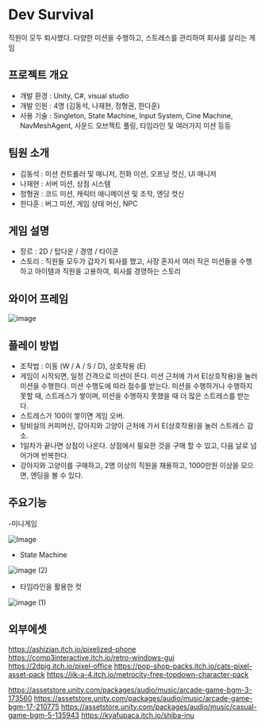 # Dev Survival

직원이 모두 퇴사했다. 다양한 미션을 수행하고, 스트레스를 관리하여 회사를 살리는 게임

## 프로젝트 개요

- 개발 환경 : Unity, C#, visual studio
- 개발 인원 : 4명 (김동석, 나재현, 정형권, 한다훈)
- 사용 기술 : Singleton, State Machine, Input System, Cine Machine, NavMeshAgent, 사운드 오브젝트 풀링, 타임라인 및 여러가지 미션 등등

## 팀원 소개

- 김동석 : 미션 컨트롤러 및 매니저, 전화 미션, 오프닝 컷신, UI 매니저
- 나재현 : 서버 미션, 상점 시스템
- 정형권 : 코드 미션, 캐릭터 애니메이션 및 조작, 엔딩 컷신
- 한다훈 : 버그 미션, 게임 상태 머신, NPC

## 게임 설명

- 장르 : 2D / 탑다운 / 경영 / 타이쿤
- 스토리 : 직원들 모두가 갑자기 퇴사를 했고, 사장 혼자서 여러 작은 미션들을 수행하고 아이템과 직원을 고용하여, 회사를 경영하는 스토리

## 와이어 프레임

![image](https://github.com/user-attachments/assets/6a08b0db-b98e-4e40-9fcf-b49f303c0997)


## 플레이 방법

- 조작법 : 이동 (W / A / S / D), 상호작용 (E)
- 게임이 시작되면, 일정 간격으로 미션이 뜬다. 미션 근처에 가서 E(상호작용)을 눌러 미션을 수행한다. 미션 수행도에 따라 점수를 받는다. 미션을 수행하거나 수행하지 못할 때, 스트레스가 쌓이며, 미션을 수행하지 못했을 때 더 많은 스트레스를 받는다.
- 스트레스가 100이 쌓이면 게임 오버.
- 탕비실의 커피머신, 강아지와 고양이 근처에 가서 E(상호작용)을 눌러 스트레스 감소.
- 1일차가 끝나면 상점이 나온다. 상점에서 필요한 것을 구매 할 수 있고, 다음 날로 넘어가며 반복한다.
- 강아지와 고양이를 구매하고, 2명 이상의 직원을 채용하고, 1000만원 이상을 모으면, 엔딩을 볼 수 있다.

## 주요기능
-미니게임

![Image](https://github.com/user-attachments/assets/a6d1269b-a976-4195-b856-f401a09b5c01)

- State Machine
    
![image (2)](https://github.com/user-attachments/assets/f6bc7266-1fa4-49f3-9594-4f8ed6754419)

    
- 타임라인을 활용한 컷
    
![image (1)](https://github.com/user-attachments/assets/a07fb12e-eb3e-4af0-ae15-4d9e4608eeb6)

## 외부에셋

https://ashizian.itch.io/pixelized-phone   
https://comp3interactive.itch.io/retro-windows-gui   
https://2dpig.itch.io/pixel-office
https://pop-shop-packs.itch.io/cats-pixel-asset-pack
https://jik-a-4.itch.io/metrocity-free-topdown-character-pack


https://assetstore.unity.com/packages/audio/music/arcade-game-bgm-3-173560
https://assetstore.unity.com/packages/audio/music/arcade-game-bgm-17-210775
https://assetstore.unity.com/packages/audio/music/casual-game-bgm-5-135943
https://kyafupaca.itch.io/shiba-inu
